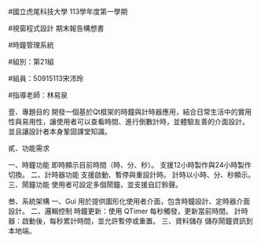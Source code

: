 
#國立虎尾科技大學 113學年度第一學期

#視窗程式設計 期末報告構想書

#時鐘管理系統









#組別：第21組

#組員：50915113宋沛玲

#指導老師：林易泉

壹、專題目的
開發一個基於Qt框架的時鐘與計時器應用，結合日常生活中的實用性與易用性，讓使用者可以查看時間、進行倒數計時，並體驗友善的介面設計。 並且讓設計者本身鞏固課堂知識。

貳、功能需求

一、時鐘功能
即時顯示目前時間（時、分、秒）。
支援12小時製作與24小時製作切換。
二、計時器功能
支援啟動、暫停與重設計時。
計時以小時、分、秒顯示。
三、鬧鐘功能
使用者可設定多個鬧鐘，並支援自訂鈴聲。

叁、系統架構
一、Gui
用於提供圖形化使用者介面，包含時鐘設計、定時器介面設計。
二、邏輯控制
時鐘更新：使用 QTimer 每秒觸發，更新當前時間。
計時器：啟動後，每秒累計時間，並允許暫停或重置。
三、資料儲存
儲存鬧鐘資訊到本地端。



